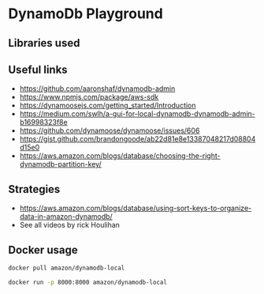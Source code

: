 # DynamoDb Playground

## Libraries used

## Useful links

- https://github.com/aaronshaf/dynamodb-admin
- https://www.npmjs.com/package/aws-sdk
- https://dynamoosejs.com/getting_started/Introduction
- https://medium.com/swlh/a-gui-for-local-dynamodb-dynamodb-admin-b16998323f8e
- https://github.com/dynamoose/dynamoose/issues/606
- https://gist.github.com/brandongoode/ab22d81e8e13387048217d08804d15e0
- https://aws.amazon.com/blogs/database/choosing-the-right-dynamodb-partition-key/


## Strategies
- https://aws.amazon.com/blogs/database/using-sort-keys-to-organize-data-in-amazon-dynamodb/
- See all videos by rick Houlihan


## Docker usage

```bash
docker pull amazon/dynamodb-local
```
```bash
docker run -p 8000:8000 amazon/dynamodb-local
```